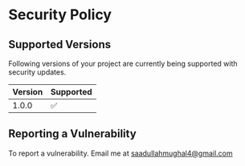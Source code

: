 # Security Policy

## Supported Versions

Following versions of your project are currently being supported with security updates.

| Version | Supported          |
| ------- | ------------------ |
| 1.0.0   | :white_check_mark: |

## Reporting a Vulnerability

To report a vulnerability.
Email me at saadullahmughal4@gmail.com
